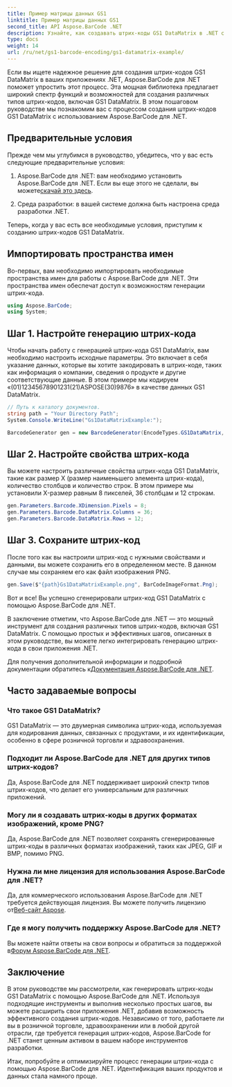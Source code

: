 ```yaml
---
title: Пример матрицы данных GS1
linktitle: Пример матрицы данных GS1
second_title: API Aspose.BarCode .NET
description: Узнайте, как создавать штрих-коды GS1 DataMatrix в .NET с помощью Aspose.BarCode. Создавайте штрих-коды легко и эффективно всего за несколько шагов.
type: docs
weight: 14
url: /ru/net/gs1-barcode-encoding/gs1-datamatrix-example/
---
```


Если вы ищете надежное решение для создания штрих-кодов GS1 DataMatrix в ваших приложениях .NET, Aspose.BarCode для .NET поможет упростить этот процесс. Эта мощная библиотека предлагает широкий спектр функций и возможностей для создания различных типов штрих-кодов, включая GS1 DataMatrix. В этом пошаговом руководстве мы познакомим вас с процессом создания штрих-кодов GS1 DataMatrix с использованием Aspose.BarCode для .NET.

## Предварительные условия

Прежде чем мы углубимся в руководство, убедитесь, что у вас есть следующие предварительные условия:

1.  Aspose.BarCode для .NET: вам необходимо установить Aspose.BarCode для .NET. Если вы еще этого не сделали, вы можете[скачай это здесь](https://releases.aspose.com/barcode/net/).

2. Среда разработки: в вашей системе должна быть настроена среда разработки .NET.

Теперь, когда у вас есть все необходимые условия, приступим к созданию штрих-кодов GS1 DataMatrix.

## Импортировать пространства имен

Во-первых, вам необходимо импортировать необходимые пространства имен для работы с Aspose.BarCode для .NET. Эти пространства имен обеспечат доступ к возможностям генерации штрих-кода.

```csharp
using Aspose.BarCode;
using System;
```

## Шаг 1. Настройте генерацию штрих-кода

Чтобы начать работу с генерацией штрих-кода GS1 DataMatrix, вам необходимо настроить исходные параметры. Это включает в себя указание данных, которые вы хотите закодировать в штрих-коде, таких как информация о компании, сведения о продукте и другие соответствующие данные. В этом примере мы кодируем «(01)12345678901231(21)ASPOSE(30)9876» в качестве данных GS1 DataMatrix.

```csharp
// Путь к каталогу документов.
string path = "Your Directory Path";
System.Console.WriteLine("Gs1DataMatrixExample:");

BarcodeGenerator gen = new BarcodeGenerator(EncodeTypes.GS1DataMatrix, "(01)12345678901231(21)ASPOSE(30)9876");
```

## Шаг 2. Настройте свойства штрих-кода

Вы можете настроить различные свойства штрих-кода GS1 DataMatrix, такие как размер X (размер наименьшего элемента штрих-кода), количество столбцов и количество строк. В этом примере мы установили X-размер равным 8 пикселей, 36 столбцам и 12 строкам.

```csharp
gen.Parameters.Barcode.XDimension.Pixels = 8;
gen.Parameters.Barcode.DataMatrix.Columns = 36;
gen.Parameters.Barcode.DataMatrix.Rows = 12;
```

## Шаг 3. Сохраните штрих-код

После того как вы настроили штрих-код с нужными свойствами и данными, вы можете сохранить его в определенном месте. В данном случае мы сохраняем его как файл изображения PNG.

```csharp
gen.Save($"{path}Gs1DataMatrixExample.png", BarCodeImageFormat.Png);
```

Вот и все! Вы успешно сгенерировали штрих-код GS1 DataMatrix с помощью Aspose.BarCode для .NET.

В заключение отметим, что Aspose.BarCode для .NET — это мощный инструмент для создания различных типов штрих-кодов, включая GS1 DataMatrix. С помощью простых и эффективных шагов, описанных в этом руководстве, вы можете легко интегрировать генерацию штрих-кода в свои приложения .NET.

 Для получения дополнительной информации и подробной документации обратитесь к[Документация Aspose.BarCode для .NET](https://reference.aspose.com/barcode/net/).

## Часто задаваемые вопросы

### Что такое GS1 DataMatrix?
GS1 DataMatrix — это двумерная символика штрих-кода, используемая для кодирования данных, связанных с продуктами, и их идентификации, особенно в сфере розничной торговли и здравоохранения.

### Подходит ли Aspose.BarCode для .NET для других типов штрих-кодов?
Да, Aspose.BarCode для .NET поддерживает широкий спектр типов штрих-кодов, что делает его универсальным для различных приложений.

### Могу ли я создавать штрих-коды в других форматах изображений, кроме PNG?
Да, Aspose.BarCode для .NET позволяет сохранять сгенерированные штрих-коды в различных форматах изображений, таких как JPEG, GIF и BMP, помимо PNG.

### Нужна ли мне лицензия для использования Aspose.BarCode для .NET?
 Да, для коммерческого использования Aspose.BarCode для .NET требуется действующая лицензия. Вы можете получить лицензию от[Веб-сайт Aspose](https://purchase.aspose.com/buy).

### Где я могу получить поддержку Aspose.BarCode для .NET?
 Вы можете найти ответы на свои вопросы и обратиться за поддержкой в[Форум Aspose.BarCode для .NET](https://forum.aspose.com/c/barcode/13).

## Заключение

В этом руководстве мы рассмотрели, как генерировать штрих-коды GS1 DataMatrix с помощью Aspose.BarCode для .NET. Используя подходящие инструменты и выполнив несколько простых шагов, вы можете расширить свои приложения .NET, добавив возможность эффективного создания штрих-кодов. Независимо от того, работаете ли вы в розничной торговле, здравоохранении или в любой другой отрасли, где требуется генерация штрих-кодов, Aspose.BarCode for .NET станет ценным активом в вашем наборе инструментов разработки.

Итак, попробуйте и оптимизируйте процесс генерации штрих-кода с помощью Aspose.BarCode для .NET. Идентификация ваших продуктов и данных стала намного проще.
